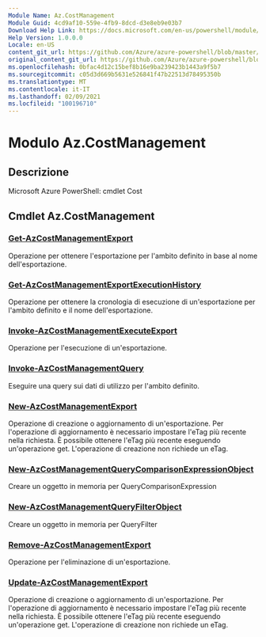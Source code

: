 ```yaml
---
Module Name: Az.CostManagement
Module Guid: 4cd9af10-559e-4fb9-8dcd-d3e8eb9e03b7
Download Help Link: https://docs.microsoft.com/en-us/powershell/module/az.costmanagement
Help Version: 1.0.0.0
Locale: en-US
content_git_url: https://github.com/Azure/azure-powershell/blob/master/src/CostManagement/help/Az.CostManagement.md
original_content_git_url: https://github.com/Azure/azure-powershell/blob/master/src/CostManagement/help/Az.CostManagement.md
ms.openlocfilehash: 0bfac4d12c15bef8b16e9ba239423b1443a9f5b7
ms.sourcegitcommit: c05d3d669b5631e526841f47b22513d78495350b
ms.translationtype: MT
ms.contentlocale: it-IT
ms.lasthandoff: 02/09/2021
ms.locfileid: "100196710"
---
```

# Modulo Az.CostManagement
## Descrizione
Microsoft Azure PowerShell: cmdlet Cost

## Cmdlet Az.CostManagement
### [Get-AzCostManagementExport](Get-AzCostManagementExport.md)
Operazione per ottenere l'esportazione per l'ambito definito in base al nome dell'esportazione.

### [Get-AzCostManagementExportExecutionHistory](Get-AzCostManagementExportExecutionHistory.md)
Operazione per ottenere la cronologia di esecuzione di un'esportazione per l'ambito definito e il nome dell'esportazione.

### [Invoke-AzCostManagementExecuteExport](Invoke-AzCostManagementExecuteExport.md)
Operazione per l'esecuzione di un'esportazione.

### [Invoke-AzCostManagementQuery](Invoke-AzCostManagementQuery.md)
Eseguire una query sui dati di utilizzo per l'ambito definito.

### [New-AzCostManagementExport](New-AzCostManagementExport.md)
Operazione di creazione o aggiornamento di un'esportazione.
Per l'operazione di aggiornamento è necessario impostare l'eTag più recente nella richiesta.
È possibile ottenere l'eTag più recente eseguendo un'operazione get.
L'operazione di creazione non richiede un eTag.

### [New-AzCostManagementQueryComparisonExpressionObject](New-AzCostManagementQueryComparisonExpressionObject.md)
Creare un oggetto in memoria per QueryComparisonExpression

### [New-AzCostManagementQueryFilterObject](New-AzCostManagementQueryFilterObject.md)
Creare un oggetto in memoria per QueryFilter

### [Remove-AzCostManagementExport](Remove-AzCostManagementExport.md)
Operazione per l'eliminazione di un'esportazione.

### [Update-AzCostManagementExport](Update-AzCostManagementExport.md)
Operazione di creazione o aggiornamento di un'esportazione.
Per l'operazione di aggiornamento è necessario impostare l'eTag più recente nella richiesta.
È possibile ottenere l'eTag più recente eseguendo un'operazione get.
L'operazione di creazione non richiede un eTag.

